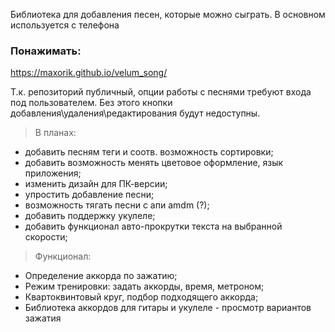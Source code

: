 Библиотека для добавления песен, которые можно сыграть.
В основном используется с телефона


### Понажимать:
https://maxorik.github.io/velum_song/

Т.к. репозиторий публичный, опции работы с песнями требуют входа под пользователем.
Без этого кнопки добавления\удаления\редактирования будут недоступны.

> В планах:
+ добавить песням теги и соотв. возможность сортировки;
+ добавить возможность менять цветовое оформление, язык приложения;
+ изменить дизайн для ПК-версии;
+ упростить добавление песни;
+ возможность тягать песни с апи amdm (?);
+ добавить поддержку укулеле;
+ добавить функционал авто-прокрутки текста на выбранной скорости;

> Функционал:
+ Определение аккорда по зажатию;
+ Режим тренировки: задать аккорды, время, метроном;
+ Квартоквинтовый круг, подбор подходящего аккорда;
+ Библиотека аккордов для гитары и укулеле - просмотр вариантов зажатия